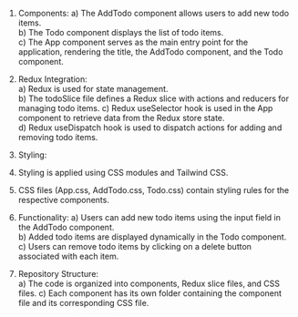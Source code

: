 1) Components:
a) The AddTodo component allows users to add new todo items.                                                                                                                                                        
b) The Todo component displays the list of todo items.                                                                                                                                                           
c) The App component serves as the main entry point for the application, rendering the title, the AddTodo component, and the Todo component.                                                                        

2) Redux Integration:                                                                                                                                                                             
a) Redux is used for state management.                                                                                                                                                                     
b) The todoSlice file defines a Redux slice with actions and reducers for managing todo items.
c) Redux useSelector hook is used in the App component to retrieve data from the Redux store state.                                                                                                                   
d) Redux useDispatch hook is used to dispatch actions for adding and removing todo items.

4) Styling:                                                                                  
1) Styling is applied using CSS modules and Tailwind CSS.                                                                                                                                                             
2) CSS files (App.css, AddTodo.css, Todo.css) contain styling rules for the respective components.                                                                                                                   

4) Functionality:
a) Users can add new todo items using the input field in the AddTodo component.                                                                                                                                   
b) Added todo items are displayed dynamically in the Todo component.                                                                                                                                             
c) Users can remove todo items by clicking on a delete button associated with each item.                                                                                                                               

5) Repository Structure:                                                                                                                                                                                              
a) The code is organized into components, Redux slice files, and CSS files.
c) Each component has its own folder containing the component file and its corresponding CSS file.                                                                                                                        
 
